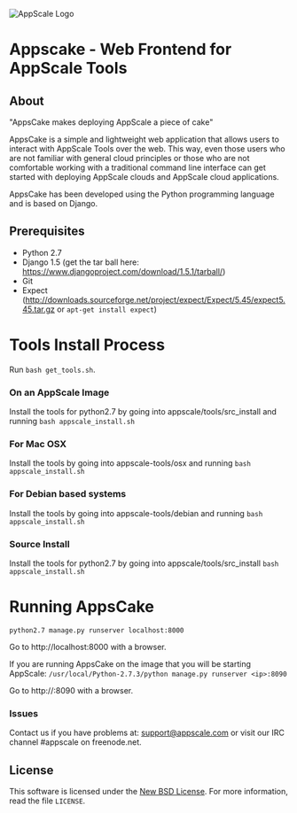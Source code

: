 ![AppScale Logo](http://www.appscale.com/img/appscale-logo.png)

# Appscake - Web Frontend for AppScale Tools #

## About ##

"AppsCake makes deploying AppScale a piece of cake"

AppsCake is a simple and lightweight web application that allows users to
interact with AppScale Tools over the web. This way, even those users who
are not familiar with general cloud principles or those who are not
comfortable working with a traditional command line interface can get
started with deploying AppScale clouds and AppScale cloud applications.

AppsCake has been developed using the Python programming language and is
based on Django. 

## Prerequisites ##
- Python 2.7
- Django 1.5 (get the tar ball here: https://www.djangoproject.com/download/1.5.1/tarball/)
- Git
- Expect (http://downloads.sourceforge.net/project/expect/Expect/5.45/expect5.45.tar.gz or 
  ```apt-get install expect```)

# Tools Install Process ##
Run ```bash get_tools.sh```.

### On an AppScale Image ###
Install the tools for python2.7 by going into appscale/tools/src_install and running
```bash appscale_install.sh```

### For Mac OSX ###
Install the tools by going into appscale-tools/osx and running
```bash appscale_install.sh```

### For Debian based systems ###
Install the tools by going into appscale-tools/debian and running
```bash appscale_install.sh```

### Source Install ###
Install the tools for python2.7 by going into appscale/tools/src_install
```bash appscale_install.sh```

# Running AppsCake #
```python2.7 manage.py runserver localhost:8000```

Go to http://localhost:8000 with a browser. 

If you are running AppsCake on the image that you will be starting AppScale:
```/usr/local/Python-2.7.3/python manage.py runserver <ip>:8090```

Go to http://<ip>:8090 with a browser.

### Issues ###
Contact us if you have problems at: support@appscale.com or visit our IRC channel #appscale on freenode.net.


License
-------
This software is licensed under the [New BSD License][BSD]. For more
information, read the file ``LICENSE``.

[BSD]: http://opensource.org/licenses/BSD-3-Clause
